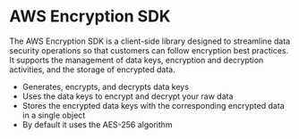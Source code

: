 # AWS Encryption SDK

The AWS Encryption SDK is a client-side library designed to streamline data security operations so that customers can follow encryption best practices. It supports the management of data keys, encryption and decryption activities, and the storage of encrypted data.

* Generates, encrypts, and decrypts data keys
* Uses the data keys to encrypt and decrypt your raw data
* Stores the encrypted data keys with the corresponding encrypted data in a single object
* By default it uses the AES-256 algorithm
